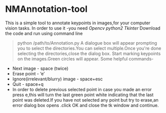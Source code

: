 # NMAnnotation-tool
This is a simple tool to annotate keypoints in images,for your computer vision tasks.
In order to use it -you need *Opencv python2 Tkinter*
Download the code and run using command line
> python /path/to/Annotation.py 
A dialogue box will appear prompting you to select the directories.You can select multiple.Once you're done selecting the directories,close the dialog box.
Start marking keypoints on the images.Green circles will appear.
Some helpful commands-
* Next image - space (twice)
* Erase point - ‘e’
* Ignore(irrelevant/blurry) image - space+esc
* Quit - space+q
* In order to delete previous selected point in case you made an error press e,this will turn the last green point white indicating that the last point was deleted.If you have not selected any point but try to erase,an error dialog box opens .click OK and close the tk window and continue.

